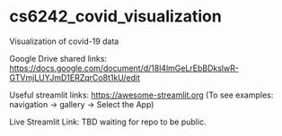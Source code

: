 # cs6242_covid_visualization
Visualization of covid-19 data 


Google Drive shared links:
https://docs.google.com/document/d/18l4lmGeLrEbBDkslwR-GTVmjLUYJmD1ERZqrCo8t1kU/edit


Useful streamlit links:
https://awesome-streamlit.org (To see examples: navigation -> gallery -> Select the App)

Live Streamlit Link:
TBD waiting for repo to be public.
